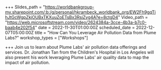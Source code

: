 +++
Slides_path = "https://worldbankgroup-my.sharepoint.com/:b:/g/personal/hkrambeck_worldbank_org/EW2Fh9gqTihJtGcWgpZkjOUBxTKXuuZoETsBx3RsiZvg4A?e=8ctgD4"
Video_path = "https://web.microsoftstream.com/video/2624384a-3cce-4b3a-b7c0-baab4e202f54"
date = 2022-11-30T01:00:00Z
scheduled_date = 2022-12-07T05:00:00Z
title = "How Can You Leverage Air Pollution Data from Plume Labs?"
workshop_types = ["Workshops"]

+++
Join us to learn about Plume Labs' air pollution data offerings and services. Dr. Jonathan Tan from the Children's Hospital in Los Angeles will also present his work leveraging Plume Labs' air quality data to map the impact of air pollution.
